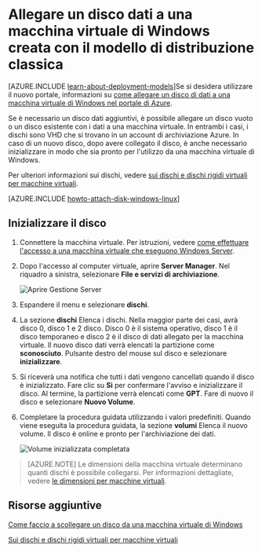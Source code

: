 <properties
    pageTitle="Allegare un disco a una macchina virtuale | Microsoft Azure"
    description="Allegare un disco dati a una macchina virtuale di Windows creata con il modello di distribuzione classica e inizializzare."
    services="virtual-machines-windows, storage"
    documentationCenter=""
    authors="cynthn"
    manager="timlt"
    editor="tysonn"
    tags="azure-service-management"/>

<tags
    ms.service="virtual-machines-windows"
    ms.workload="infrastructure-services"
    ms.tgt_pltfrm="vm-windows"
    ms.devlang="na"
    ms.topic="article"
    ms.date="06/27/2016"
    ms.author="cynthn"/>

# <a name="attach-a-data-disk-to-a-windows-virtual-machine-created-with-the-classic-deployment-model"></a>Allegare un disco dati a una macchina virtuale di Windows creata con il modello di distribuzione classica

[AZURE.INCLUDE [learn-about-deployment-models](../../includes/learn-about-deployment-models-classic-include.md)]Se si desidera utilizzare il nuovo portale, informazioni su [come allegare un disco di dati a una macchina virtuale di Windows nel portale di Azure](virtual-machines-windows-attach-disk-portal.md).

Se è necessario un disco dati aggiuntivi, è possibile allegare un disco vuoto o un disco esistente con i dati a una macchina virtuale. In entrambi i casi, i dischi sono VHD che si trovano in un account di archiviazione Azure. In caso di un nuovo disco, dopo avere collegato il disco, è anche necessario inizializzare in modo che sia pronto per l'utilizzo da una macchina virtuale di Windows.

Per ulteriori informazioni sui dischi, vedere [sui dischi e dischi rigidi virtuali per macchine virtuali](virtual-machines-windows-about-disks-vhds.md).


[AZURE.INCLUDE [howto-attach-disk-windows-linux](../../includes/howto-attach-disk-windows-linux.md)]

## <a name="initialize-the-disk"></a>Inizializzare il disco

1. Connettere la macchina virtuale. Per istruzioni, vedere [come effettuare l'accesso a una macchina virtuale che eseguono Windows Server][logon].

2. Dopo l'accesso al computer virtuale, aprire **Server Manager**. Nel riquadro a sinistra, selezionare **File e servizi di archiviazione**.

    ![Aprire Gestione Server](./media/virtual-machines-windows-classic-attach-disk/fileandstorageservices.png)

3. Espandere il menu e selezionare **dischi**.

4. La sezione **dischi** Elenca i dischi. Nella maggior parte dei casi, avrà disco 0, disco 1 e 2 disco. Disco 0 è il sistema operativo, disco 1 è il disco temporaneo e disco 2 è il disco di dati allegato per la macchina virtuale. Il nuovo disco dati verrà elencati la partizione come **sconosciuto**. Pulsante destro del mouse sul disco e selezionare **inizializzare**.

5.  Si riceverà una notifica che tutti i dati vengono cancellati quando il disco è inizializzato. Fare clic su **Sì** per confermare l'avviso e inizializzare il disco. Al termine, la partizione verrà elencati come **GPT**. Fare di nuovo il disco e selezionare **Nuovo Volume**.

6.  Completare la procedura guidata utilizzando i valori predefiniti. Quando viene eseguita la procedura guidata, la sezione **volumi** Elenca il nuovo volume. Il disco è online e pronto per l'archiviazione dei dati.

    ![Volume inizializzata completata](./media/virtual-machines-windows-classic-attach-disk/newvolumecreated.png)

> [AZURE.NOTE] Le dimensioni della macchina virtuale determinano quanti dischi è possibile collegarsi. Per informazioni dettagliate, vedere [le dimensioni per macchine virtuali](virtual-machines-linux-sizes.md).

## <a name="additional-resources"></a>Risorse aggiuntive

[Come faccio a scollegare un disco da una macchina virtuale di Windows](virtual-machines-windows-classic-detach-disk.md)

[Sui dischi e dischi rigidi virtuali per macchine virtuali](virtual-machines-linux-about-disks-vhds.md)

[logon]: virtual-machines-windows-classic-connect-logon.md
